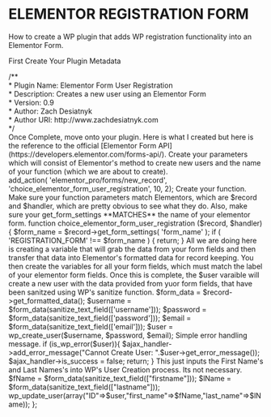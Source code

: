 # ELEMENTOR REGISTRATION FORM
How to create a WP plugin that adds WP registration functionality into an Elementor Form.

First Create Your Plugin Metadata <br>

<?php<br> 
/**<br>
 * Plugin Name: Elementor Form User Registration<br>
 * Description: Creates a new user using an Elementor Form<br>
 * Version: 0.9<br>
 * Author: Zach Desiatnyk<br>
 * Author URI: http://www.zachdesiatnyk.com<br>
 */ <br>
 
Once Complete, move onto your plugin. Here is what I created but here is the reference to the official [Elementor Form API](https://developers.elementor.com/forms-api/). Create your parameters which will consist of Elementor's method to create new users and the name of your function (which we are about to create). <br>

add_action( 'elementor_pro/forms/new_record', 'choice_elementor_form_user_registration', 10, 2);

 Create your function. Make sure your function parameters match Elementors, which are $record and $handler, which are pretty obvious to see what they do. Also, make sure your get_form_settings **MATCHES** the name of your elementor form.

function choice_elementor_form_user_registration ($record, $handler) {
    $form_name = $record->get_form_settings( 'form_name' );

    if ( 'REGISTRATION_FORM' !== $form_name ) {
        return;
    }
    
All we are doing here is creating a variable that will grab the data from your form fields and then transfer that data into Elementor's formatted data for record keeping. You then create the variables for all your form fields, which must match the label of your elementor form fields. Once this is complete, the $user varaible will create a new user with the data provided from yuor form fields, that have been sanitzed using WP's sanitize function.

    $form_data = $record->get_formatted_data();
    $username = $form_data(sanitize_text_field(['username']));
    $password = $form_data(sanitize_text_field(['password']));
    $email = $form_data(sanitize_text_field(['email']));
    $user = wp_create_user($username, $password, $email);

  Simple error handling message.
  
    if (is_wp_error($user)){ 
        $ajax_handler->add_error_message("Cannot Create User: ".$user->get_error_message());
        $ajax_handler->is_success = false;
        return;
    }
    
  This just inputs the First Name's and Last Names's into WP's User Creation process. Its not necessary.

    $fName = $form_data(sanitize_text_field(["firstname"]));
    $lName = $form_data(sanitize_text_field(["lastname"]));
    wp_update_user(array("ID"=>$user,"first_name"=>$fName,"last_name"=>$lName));
};
